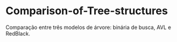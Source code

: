 # Comparison-of-Tree-structures
Comparação entre três modelos de árvore: binária de busca, AVL e RedBlack.
